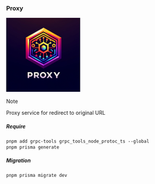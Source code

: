 ### Proxy

<img width='200' height='200' src="./docs/public/logo.webp">

> [!NOTE]
> Proxy service for redirect to original URL

##### Require

```
pnpm add grpc-tools grpc_tools_node_protoc_ts --global
pnpm prisma generate
```

##### Migration

```
pnpm prisma migrate dev
```

